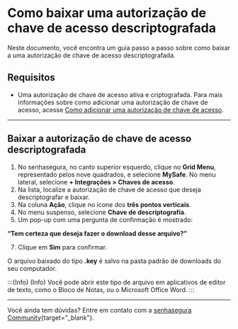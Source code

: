 # Como baixar uma autorização de chave de acesso descriptografada

Neste documento, você encontra um guia passo a passo sobre como baixar a uma autorização de chave de acesso descriptografada.

## Requisitos

* Uma autorização de chave de acesso ativa e criptografada. Para mais informações sobre como adicionar uma autorização de chave de acesso, acesse [Como adicionar uma autorização de chave de acesso](/v3-33/docs/pt/mysafe-how-to-add-an-access-key-authorization).

***
## Baixar a autorização de chave de acesso descriptografada

1. No senhasegura, no canto superior esquerdo, clique no **Grid Menu**, representado pelos nove quadrados, e selecione **MySafe**.
No menu lateral, selecione **+ Integrações > Chaves de acesso**.
3. Na lista, localize a autorização de chave de acesso que deseja descriptografar e baixar.
4. Na coluna **Ação**, clique no ícone dos **três pontos verticais**.
5. No menu suspenso, selecione **Chave de descriptografia**.
6. Um pop-up com uma pergunta de confirmação é mostrado: 

**“Tem certeza que deseja fazer o download desse arquivo?”**

7. Clique em **Sim** para confirmar.


O arquivo baixado do tipo **.key** é salvo na pasta padrão de downloads do seu computador.

:::(Info) (Info)
Você pode abrir este tipo de arquivo em aplicativos de editor de texto, como o Bloco de Notas, ou o Microsoft Office Word.
:::
***


Você ainda tem dúvidas? Entre em contato com a [senhasegura Community](https://community.senhasegura.io/){target="_blank"}.